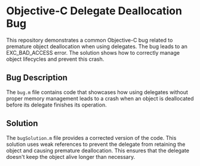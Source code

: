 # Objective-C Delegate Deallocation Bug
This repository demonstrates a common Objective-C bug related to premature object deallocation when using delegates. The bug leads to an EXC_BAD_ACCESS error. The solution shows how to correctly manage object lifecycles and prevent this crash.

## Bug Description
The `bug.m` file contains code that showcases how using delegates without proper memory management leads to a crash when an object is deallocated before its delegate finishes its operation. 

## Solution
The `bugSolution.m` file provides a corrected version of the code. This solution uses weak references to prevent the delegate from retaining the object and causing premature deallocation.  This ensures that the delegate doesn't keep the object alive longer than necessary.